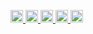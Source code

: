 <p align="left">
  <a href="https://github.com/Keichan15">
    <img height="20" src="https://komarev.com/ghpvc/?username=Keichan15" />
  </a>
  <a href="https://github.com/Keichan15">
    <img height="20" src="https://img.shields.io/github/followers/Keichan15?label=follow&logo=github&style=flat" />
  </a>
  <a href="http://qiita.com/ryo-sasaki-0603">
    <img height="20" src="https://qiita-badge.apiapi.app/s/ryo-sasaki-0603/posts.svg" />
  </a>
  <a href="http://qiita.com/ryo-sasaki-0603">
    <img height="20" src="https://qiita-badge.apiapi.app/s/ryo-sasaki-0603/contributions.svg" />
  </a>
  <a href="https://zenn.dev/ryo-sasaki-0603">
    <img height="20" src="https://badgen.org/img/zenn/ryo-sasaki-0603/articles?style=plastic" />
  </a>
</p>
